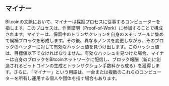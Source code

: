 ## マイナー

Bitcoinの文脈において、マイナーは採掘プロセスに従事するコンピューターを指します。このプロセスは、作業証明（Proof-of-Work）に参加することで構成されます。マイナーは、保留中のトランザクションを自身のメモリプールに集めて候補ブロックを形成します。その後、異なるノンスを変更しながら、そのブロックのヘッダーに対して有効なハッシュ値を見つけ出します。このハッシュ値は、目標値以下でなければなりません。有効なハッシュを見つけた場合、マイナーは自身のブロックをBitcoinネットワークに配信し、ブロック報酬（新たに創造されるビットコインの生成とトランザクション手数料から成る）を獲得します。さらに、「マイナー」という用語は、一台または複数のこれらのコンピューターを所有し運用する個人や団体を指す場合もあります。